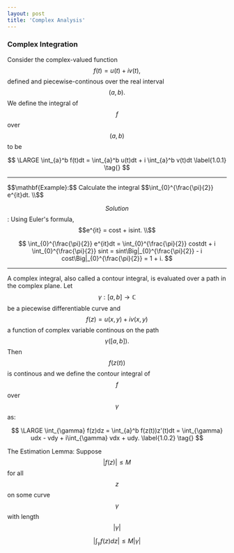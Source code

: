 ```yaml
---
layout: post
title: 'Complex Analysis'
---
```


### Complex Integration

Consider the complex-valued function $$f(t) = u(t) + iv(t),$$ defined and piecewise-continous over the real interval $$(a,b).$$ We define the integral of $$f$$ over $$(a,b)$$ to be

$$
\LARGE
\int_{a}^b f(t)dt = \int_{a}^b u(t)dt + i \int_{a}^b v(t)dt
\label{1.0.1} \tag{}
$$

<hr>
$$\mathbf{Example}:$$ Calculate the integral $$\int_{0}^{\frac{\pi}{2}} e^{it}dt. \\$$

$$\mathit{Solution}$$: Using Euler's formula, $$e^{it} = cost + isint. \\$$

$$
\int_{0}^{\frac{\pi}{2}} e^{it}dt = \int_{0}^{\frac{\pi}{2}} costdt + i \int_{0}^{\frac{\pi}{2}} sint = sint\Big|_{0}^{\frac{\pi}{2}} - i cost\Big|_{0}^{\frac{\pi}{2}} = 1 + i.
$$
<hr>

A complex integral, also called a contour integral, is evaluated over a path in the complex plane.
Let $$\gamma: [a,b] \rightarrow \mathbb{C}$$ be a piecewise differentiable curve and $$f(z) = u(x,y) + iv(x,y)$$ a 
function of complex variable continous on the path $$\gamma([a,b]).$$ Then $$f(z(t))$$ is continous and we define 
the contour integral of $$f$$ over $$\gamma$$ as:

$$
\LARGE
\int_{\gamma} f(z)dz = \int_{a}^b f(z(t))z'(t)dt = \int_{\gamma} udx - vdy + i\int_{\gamma} vdx + udy.
\label{1.0.2} \tag{}
$$

The Estimation Lemma: Suppose $$\vert f(z) \vert \leq M$$ for all $$z$$ on some curve $$\gamma$$ with length $$\vert \gamma \vert$$

$$
\vert \int_{\gamma} f(z)dz \vert \leq M \vert \gamma \vert
$$